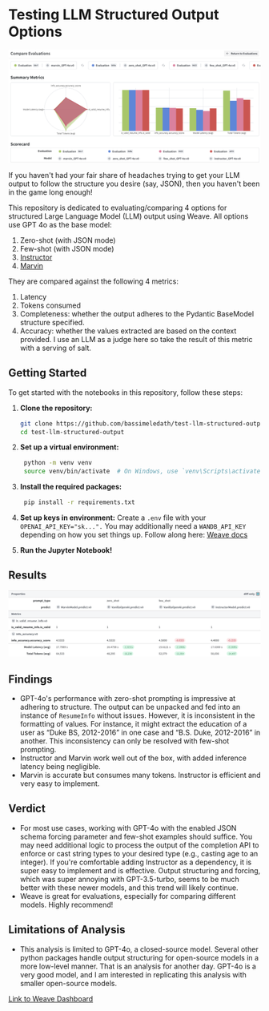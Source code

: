 # Testing LLM Structured Output Options

![Weave Dashboard](weave.png)

If you haven't had your fair share of headaches trying to get your LLM output to follow the structure you desire (say, JSON), then you haven't been in the game long enough!

This repository is dedicated to evaluating/comparing 4 options for structured Large Language Model (LLM) output using Weave. All options use GPT 4o as the base model:

1. Zero-shot (with JSON mode)
2. Few-shot (with JSON mode)
3. [Instructor](https://github.com/jxnl/instructor)
4. [Marvin](https://github.com/PrefectHQ/marvin)

They are compared against the following 4 metrics:

1. Latency
2. Tokens consumed
3. Completeness: whether the output adheres to the Pydantic BaseModel structure specified.
4. Accuracy: whether the values extracted are based on the context provided. I use an LLM as a judge here so take the result of this metric with a serving of salt.

## Getting Started

To get started with the notebooks in this repository, follow these steps:

1. **Clone the repository:**
   ```sh
   git clone https://github.com/bassimeledath/test-llm-structured-output.git
   cd test-llm-structured-output
   ```

2. **Set up a virtual environment:**
   ```sh
    python -m venv venv
    source venv/bin/activate  # On Windows, use `venv\Scripts\activate`
   ```

3. **Install the required packages:**
   ```sh
    pip install -r requirements.txt
   ```

4. **Set up keys in environment:** 
Create a `.env` file with your `OPENAI_API_KEY="sk...".` You may additionally need a `WANDB_API_KEY` depending on how you set things up. Follow along here: [Weave docs](https://wandb.github.io/weave/quickstart)

5. **Run the Jupyter Notebook!**

## Results

![Results](results.png)

## Findings

- GPT-4o's performance with zero-shot prompting is impressive at adhering to structure. The output can be unpacked and fed into an instance of `ResumeInfo` without issues. However, it is inconsistent in the formatting of values. For instance, it might extract the education of a user as “Duke BS, 2012-2016” in one case and “B.S. Duke, 2012-2016” in another. This inconsistency can only be resolved with few-shot prompting.
- Instructor and Marvin work well out of the box, with added inference latency being negligible.
- Marvin is accurate but consumes many tokens. Instructor is efficient and very easy to implement.

## Verdict

- For most use cases, working with GPT-4o with the enabled JSON schema forcing parameter and few-shot examples should suffice. You may need additional logic to process the output of the completion API to enforce or cast string types to your desired type (e.g., casting age to an integer). If you're comfortable adding Instructor as a dependency, it is super easy to implement and is effective. Output structuring and forcing, which was super annoying with GPT-3.5-turbo, seems to be much better with these newer models, and this trend will likely continue.
- Weave is great for evaluations, especially for comparing different models. Highly recommend!

## Limitations of Analysis

- This analysis is limited to GPT-4o, a closed-source model. Several other python packages handle output structuring for open-source models in a more low-level manner. That is an analysis for another day. GPT-4o is a very good model, and I am interested in replicating this analysis with smaller open-source models.

[Link to Weave Dashboard](https://wandb.ai/bassimfaizal/compare-output-structuring-models/weave/compare-evaluations?evaluationCallIds=%5B%226634cff9-3d63-4748-9cf8-5c8a93778dcf%22%2C%22ce15da54-b232-411d-ba40-f620f223e9f4%22%2C%220a2ca30a-1579-475e-a150-fed93be50422%22%2C%22d810f8de-c1b1-4f0e-8323-8dae223c8d9a%22%5D)
